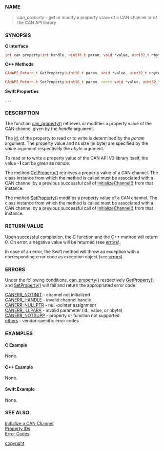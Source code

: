 ### NAME

> *can_property* - get or modify a property value of a CAN channel or of the CAN API library

### SYNOPSIS

<a id="can_property"></a>
**C Interface**
```C
int can_property(int handle, uint16_t param, void *value, uint32_t nbyte);
```
<a id="getproperty"></a>
<a id="setproperty"></a>
**C++ Methods**
```C++
CANAPI_Return_t GetProperty(uint16_t param, void *value, uint32_t nbyte);

CANAPI_Return_t SetProperty(uint16_t param, const void *value, uint32_t nbyte)
```
<a id=""></a>
**Swift Properties**
```Swift
...
```

### DESCRIPTION

The function [can_property()](#can_property) retrieves or modifies a property value of the CAN channel given by the *handle* argument.

The [id.](/reference/property_ids#property_defines) of the property to read or to write is determined by the *param* argument. The property value and its size (in byte) are specified by the *value* argument respectively the *nbyte* argument.

To read or to write a property value of the CAN API V3 library itself, the value ***-1*** can be given as *handle*.

The method [GetProperty()](#getproperty) retrieves a property value of a CAN channel.
The class instance from which the method is called must be associated with a CAN channel by a previous successful call of [InitializeChannel()](/reference/can_init#initializechannel) from that instance.

The method [SetProperty()](#setproperty) modifies a property value of a CAN channel.
The class instance from which the method is called must be associated with a CAN channel by a previous successful call of [InitializeChannel()](/reference/can_init#initializechannel) from that instance.

### RETURN VALUE

Upon successful completion, the C function and the C++ method will return 0. On error, a negative value will be returned (see [errors](#errors)).

In case of an error, the Swift method will throw an exception with a corresponding error code as exception object (see [errors](#errors)).

### ERRORS

Under the following conditions, [can_property()](#can_property) respectively [GetProperty()](#getproperty) and [SetProperty()](#setproperty) will fail and return the appropriated error code:

[CANERR_NOTINIT](/reference/error_codes#error_notinit) - channel not initialized \
[CANERR_HANDLE](/reference/error_codes#error_handle)   - invalid channel handle \
[CANERR_NULLPTR](/reference/error_codes#error_nullptr) - null-pointer assignment \
[CANERR_ILLPARA](/reference/error_codes#error_illpara) - invalid parameter (id., value, or nbyte) \
[CANERR_NOTSUPP](/reference/error_codes#error_notsupp) - property or function not supported \
[others](/reference/error_codes#error_vendor)          - vendor-specific error codes

### EXAMPLES

#### C Example

None.

#### C++ Example

None.

#### Swift Example

None.

### SEE ALSO

[Initialize a CAN Channel](/reference/can_init#name) \
[Property IDs](/reference/property_ids#name) \
[Error Codes](/reference/error_codes#name)


[copyright](../copyright.md ':include')